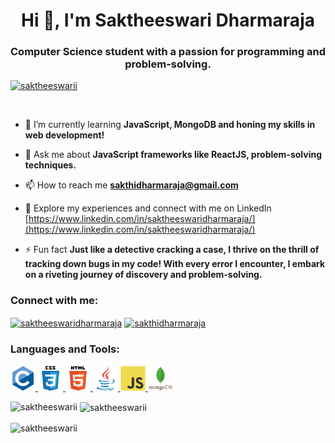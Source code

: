 <h1 align="center">Hi 👋, I'm Saktheeswari Dharmaraja</h1>
<h3 align="center">Computer Science student with a passion for programming and problem-solving.</h3>

<p align="left"> <a href="https://github.com/ryo-ma/github-profile-trophy"><img src="https://github-profile-trophy.vercel.app/?username=saktheeswarii" alt="saktheeswarii" /></a> </p>

<p align="left"> <a href="https://twitter.com/" target="blank"><img src="https://img.shields.io/twitter/follow/?logo=twitter&style=for-the-badge" alt="" /></a> </p>

- 🌱 I’m currently learning **JavaScript, MongoDB and honing my skills in web development!**

- 💬 Ask me about **JavaScript frameworks like ReactJS, problem-solving techniques.**

- 📫 How to reach me **sakthidharmaraja@gmail.com**

- 📄 Explore my experiences and connect with me on LinkedIn [https://www.linkedin.com/in/saktheeswaridharmaraja/](https://www.linkedin.com/in/saktheeswaridharmaraja/)

- ⚡ Fun fact **Just like a detective cracking a case, I thrive on the thrill of tracking down bugs in my code! With every error I encounter, I embark on a riveting journey of discovery and problem-solving.**

<h3 align="left">Connect with me:</h3>
<p align="left">
<a href="https://linkedin.com/in/saktheeswaridharmaraja" target="blank"><img align="center" src="https://raw.githubusercontent.com/rahuldkjain/github-profile-readme-generator/master/src/images/icons/Social/linked-in-alt.svg" alt="saktheeswaridharmaraja" height="30" width="40" /></a>
<a href="https://www.leetcode.com/sakthidharmaraja" target="blank"><img align="center" src="https://raw.githubusercontent.com/rahuldkjain/github-profile-readme-generator/master/src/images/icons/Social/leet-code.svg" alt="sakthidharmaraja" height="30" width="40" /></a>
</p>

<h3 align="left">Languages and Tools:</h3>
<p align="left"> <a href="https://www.cprogramming.com/" target="_blank" rel="noreferrer"> <img src="https://raw.githubusercontent.com/devicons/devicon/master/icons/c/c-original.svg" alt="c" width="40" height="40"/> </a> <a href="https://www.w3schools.com/css/" target="_blank" rel="noreferrer"> <img src="https://raw.githubusercontent.com/devicons/devicon/master/icons/css3/css3-original-wordmark.svg" alt="css3" width="40" height="40"/> </a> <a href="https://www.w3.org/html/" target="_blank" rel="noreferrer"> <img src="https://raw.githubusercontent.com/devicons/devicon/master/icons/html5/html5-original-wordmark.svg" alt="html5" width="40" height="40"/> </a> <a href="https://www.java.com" target="_blank" rel="noreferrer"> <img src="https://raw.githubusercontent.com/devicons/devicon/master/icons/java/java-original.svg" alt="java" width="40" height="40"/> </a> <a href="https://developer.mozilla.org/en-US/docs/Web/JavaScript" target="_blank" rel="noreferrer"> <img src="https://raw.githubusercontent.com/devicons/devicon/master/icons/javascript/javascript-original.svg" alt="javascript" width="40" height="40"/> </a> <a href="https://www.mongodb.com/" target="_blank" rel="noreferrer"> <img src="https://raw.githubusercontent.com/devicons/devicon/master/icons/mongodb/mongodb-original-wordmark.svg" alt="mongodb" width="40" height="40"/> </a> </p>

<p><img align="left" src="https://github-readme-stats.vercel.app/api/top-langs?username=saktheeswarii&show_icons=true&locale=en&layout=compact" alt="saktheeswarii" /></p>

<p>&nbsp;<img align="center" src="https://github-readme-stats.vercel.app/api?username=saktheeswarii&show_icons=true&locale=en" alt="saktheeswarii" /></p>

<p><img align="center" src="https://github-readme-streak-stats.herokuapp.com/?user=saktheeswarii&" alt="saktheeswarii" /></p>

